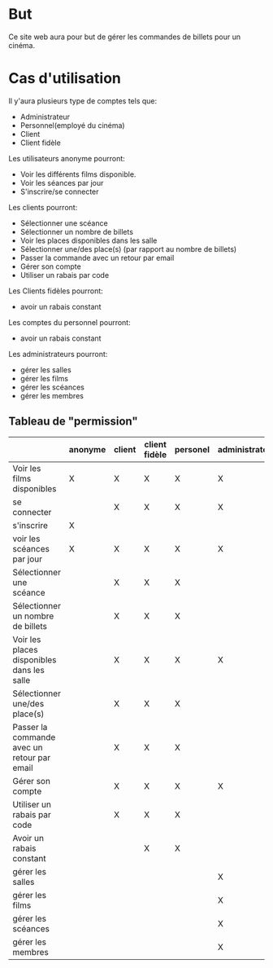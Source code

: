 # But
Ce site web aura pour but de gérer les commandes de billets pour un cinéma. 
# Cas d'utilisation

Il y'aura plusieurs type de comptes tels que:

* Administrateur
* Personnel(employé du cinéma)
* Client
* Client fidèle

Les utilisateurs anonyme pourront:

* Voir les différents films disponible. 
* Voir les séances par jour
* S'inscrire/se connecter

Les clients pourront:

* Sélectionner une scéance
* Sélectionner un nombre de billets
* Voir les places disponibles dans les salle
* Sélectionner une/des place(s) (par rapport au nombre de billets)
* Passer la commande avec un retour par email
* Gérer son compte
* Utiliser un rabais par code

Les Clients fidèles pourront:

* avoir un rabais constant

Les comptes du personnel pourront:

* avoir un rabais constant

Les administrateurs pourront:

* gérer les salles
* gérer les films
* gérer les scéances
* gérer les membres

## Tableau de "permission"
|                                             | anonyme | client | client fidèle | personel | administrateur |
| ------------------------------------------- | ------- | ------ | ------------- | -------- | -------------- |
| Voir les films disponibles                  | X       | X      | X             | X        | X              |
| se connecter                                |         | X      | X             | X        | X              |
| s'inscrire                                  | X       |        |               |          |                |
| voir les scéances par jour                  | X       | X      | X             | X        | X              |
| Sélectionner une scéance                    |         | X      | X             | X        |                |
| Sélectionner un nombre de billets           |         | X      | X             | X        |                |
| Voir les places disponibles dans les salle  |         | X      | X             | X        | X              |
| Sélectionner une/des place(s)               |         | X      | X             | X        |                |
| Passer la commande avec un retour par email |         | X      | X             | X        |                |
| Gérer son compte                            |         | X      | X             | X        | X              |
| Utiliser un rabais par code                 |         | X      | X             | X        |                |
| Avoir un rabais constant                    |         |        | X             | X        |                |
| gérer les salles                            |         |        |               |          | X              |
| gérer les films                             |         |        |               |          | X              |
| gérer les scéances                          |         |        |               |          | X              |
| gérer les membres                           |         |        |               |          | X              |

